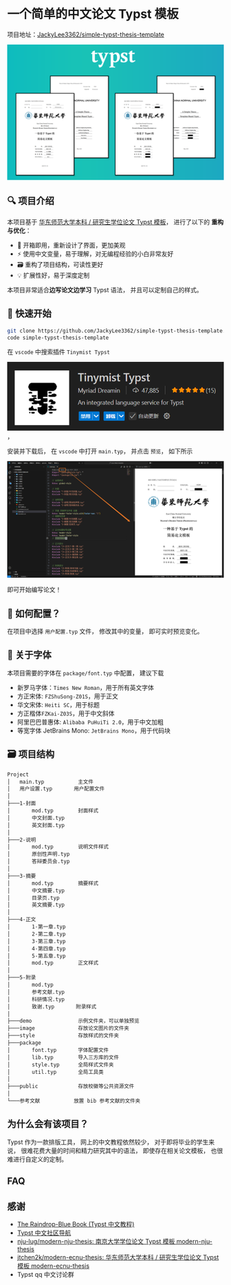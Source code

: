 # 一个简单的中文论文 Typst 模板

项目地址：[JackyLee3362/simple-typst-thesis-template](https://github.com/JackyLee3362/simple-typst-thesis-template)

![alt text](assets/beamer.png)

## 🔍️ 项目介绍

本项目基于 [华东师范大学本科 / 研究生学位论文 Typst 模板](https://github.com/jtchen2k/modern-ecnu-thesis)，
进行了以下的 **重构与优化**：

- 💄 开箱即用，重新设计了界面，更加美观
- ⚡️ 使用中文变量，易于理解，对无编程经验的小白非常友好
- 🗃️ 重构了项目结构，可读性更好
- 💡 扩展性好，易于深度定制

本项目非常适合**边写论文边学习** Typst 语法，
并且可以定制自己的样式。

## 🙈 快速开始

```sh
git clone https://github.com/JackyLee3362/simple-typst-thesis-template.git
code simple-typst-thesis-template
```

在 `vscode` 中搜索插件 `Tinymist Typst`

![Tinymist Typst](assets/tinymist-typst.png)，

安装并下载后，
在 `vscode` 中打开 `main.typ`，
并点击 `预览`，
如下所示

![alt text](assets/vscode-typst-main-preview.png)

即可开始编写论文！

## 🔧 如何配置？

在项目中选择 `用户配置.typ` 文件，
修改其中的变量，
即可实时预览变化。

## 🧐 关于字体

本项目需要的字体在 `package/font.typ` 中配置，
建议下载

- 新罗马字体：`Times New Roman`，用于所有英文字体
- 方正宋体: `FZShuSong-Z01S`，用于正文
- 华文宋体: `Heiti SC`，用于标题
- 方正楷体`FZKai-Z03S`，用于中文斜体
- 阿里巴巴普惠体: `Alibaba PuHuiTi 2.0`，用于中文加粗
- 等宽字体 JetBrains Mono: `JetBrains Mono`，用于代码块

## 🗃️ 项目结构

```sh
Project
│   main.typ           主文件
│   用户设置.typ       用户配置文件
│
├───1-封面
│       mod.typ        封面样式
│       中文封面.typ
│       英文封面.typ
│
├───2-说明
│       mod.typ        说明文件样式
│       原创性声明.typ
│       答辩委员会.typ
│
├───3-摘要
│       mod.typ        摘要样式
│       中文摘要.typ
│       目录页.typ
│       英文摘要.typ
│
├───4-正文
│       1-第一章.typ
│       2-第二章.typ
│       3-第三章.typ
│       4-第四章.typ
│       5-第五章.typ
│       mod.typ        正文样式
│
├───5-附录
│       mod.typ
│       参考文献.typ
│       科研情况.typ
│       致谢.typ       附录样式
│
├───demo               示例文件夹，可以单独预览
├───image              存放论文图片的文件夹
├───style              存放样式的文件夹
├───package
│       font.typ       字体配置文件
│       lib.typ        导入三方库的文件
│       style.typ      全局样式文件夹
│       util.typ       全局工具类
│
├───public             存放校徽等公共资源文件
│
└───参考文献           放置 bib 参考文献的文件夹

```

## 为什么会有该项目？

Typst 作为一款排版工具，
网上的中文教程依然较少，
对于即将毕业的学生来说，
很难花费大量的时间和精力研究其中的语法，
即使存在相关论文模板，
也很难进行自定义的定制。

## FAQ

## 感谢

- [The Raindrop-Blue Book (Typst 中文教程)](https://typst-doc-cn.github.io/tutorial/)
- [Typst 中文社区导航](https://typst-doc-cn.github.io/guide/)
- [nju-lug/modern-nju-thesis: 南京大学学位论文 Typst 模板 modern-nju-thesis](https://github.com/nju-lug/modern-nju-thesis)
- [jtchen2k/modern-ecnu-thesis: 华东师范大学本科 / 研究生学位论文 Typst 模板 modern-ecnu-thesis](https://github.com/jtchen2k/modern-ecnu-thesis)
- Typst qq 中文讨论群
